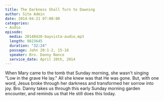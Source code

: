 ```yaml
---
title: The Darkness Shall Turn to Dawning
author: Site Admin
date: 2014-04-21 07:00:00
categories:
- Audio
episode:
  media: 20140420-bayvista-audio.mp3
  length: 9823645
  duration: "32:24"
  passage: John 20:1-2, 15-18
  speaker: Bro. Danny Nance
  service_date: April 20th, 2014
---
```

When Mary came to the tomb that Sunday morning, she wasn't singing "Low in the grave He lay." All she knew was that He was gone. But, with one word, Jesus broke through her darkness and transformed her sorrow into joy. Bro. Danny takes us through this early Sunday morning garden encounter, and reminds us that He still does this today.